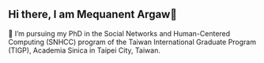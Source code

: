 ## Hi there, I am Mequanent Argaw👋

🌱 I’m pursuing my PhD in the Social Networks and Human-Centered Computing (SNHCC) program of the Taiwan International Graduate Program (TIGP), Academia Sinica in Taipei City, Taiwan. 

<!--
**mequanent/mequanent** is a ✨ _special_ ✨ repository because its `README.md` (this file) appears on your GitHub profile.

Here are some ideas to get you started:

- 🔭 I’m currently working on ...
- 🌱 I’m currently learning ...
- 👯 I’m looking to collaborate on ...
- 🤔 I’m looking for help with ...
- 💬 Ask me about ...
- 📫 How to reach me: ...
- 😄 Pronouns: ...
- ⚡ Fun fact: ...
-->
